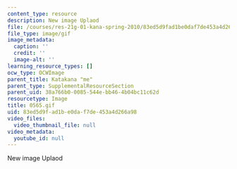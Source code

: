 ```yaml
---
content_type: resource
description: New image Uplaod
file: /courses/res-21g-01-kana-spring-2010/83ed5d9fad1be0daf7de453a4d266a98_0565.gif
file_type: image/gif
image_metadata:
  caption: ''
  credit: ''
  image-alt: ''
learning_resource_types: []
ocw_type: OCWImage
parent_title: Katakana "me"
parent_type: SupplementalResourceSection
parent_uid: 38a766b0-0085-544e-bb46-4b04bc11c62d
resourcetype: Image
title: 0565.gif
uid: 83ed5d9f-ad1b-e0da-f7de-453a4d266a98
video_files:
  video_thumbnail_file: null
video_metadata:
  youtube_id: null
---
```

New image Uplaod

